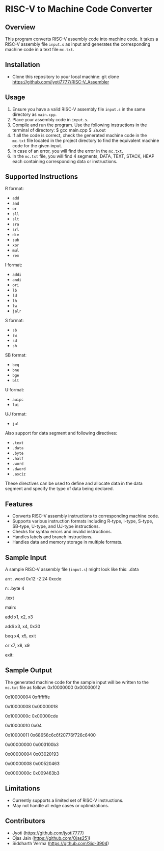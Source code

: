 # RISC-V to Machine Code Converter

## Overview
This program converts RISC-V assembly code into machine code. It takes a RISC-V assembly file `input.s` as input and generates the corresponding machine code in a text file `mc.txt`.

## Installation
- Clone this repository to your local machine:
git clone https://github.com/jyoti7777/RISC-V_Assembler

## Usage
1. Ensure you have a valid RISC-V assembly file `input.s` in the same directory as `main.cpp`.
2. Place your assembly code in `input.s`.
3. Compile and run the program.
    Use the following instructions in the terminal of directory:
        $ gcc main.cpp
        $ ./a.out
4. If all the code is correct, check the generated machine code in the `mc.txt` file located in the project directory to find the equivalent machine code for the given input.
5. In case of an error, you will find the error in the `mc.txt`.
6. In the `mc.txt` file, you will find 4 segments, DATA, TEXT, STACK, HEAP each containing corresponding data or instructions.

## Supported Instructions
R format:
- `add`
- `and`
- `or`
- `sll`
- `slt`
- `sra`
- `srl`
- `div`
- `sub`
- `xor`
- `mul`
- `rem`

I format:
- `addi`
- `andi`
- `ori`
- `lb`
- `ld`
- `lh`
- `lw`
- `jalr`

S format:
- `sb`
- `sw`
- `sd`
- `sh`

SB format:
- `beq`
- `bne`
- `bge`
- `blt`

U format:
- `auipc`
- `lui`

UJ format:
- `jal`

Also support for data segment and following directives:
- `.text`
- `.data`
- `.byte`
- `.half`
- `.word`
- `.dword`
- `.asciz`

These directives can be used to define and allocate data in the data segment and specify the type of data being declared.

## Features
- Converts RISC-V assembly instructions to corresponding machine code.
- Supports various instruction formats including R-type, I-type, S-type, SB-type, U-type, and UJ-type instructions.
- Checks for syntax errors and invalid instructions.
- Handles labels and branch instructions.
- Handles data and memory storage in multiple formats.

## Sample Input
A sample RISC-V assembly file (`input.s`) might look like this:
.data

arr: .word 0x12 -2 24 0xcde

n: .byte 4


.text

main:

add x1, x2, x3

addi x3, x4, 0x30

beq x4, x5, exit

or x7, x8, x9

exit:


## Sample Output
The generated machine code for the sample input will be written to the `mc.txt` file as follow:
0x10000000 0x00000012

0x10000004 0xfffffffe

0x10000008 0x00000018

0x1000000c 0x00000cde

0x10000010 0x04

0x10000011 0x68656c6c6f20776f726c6400



0x00000000 0x003100b3

0x00000004 0x03020193

0x00000008 0x00520463

0x0000000c 0x009463b3


## Limitations
- Currently supports a limited set of RISC-V instructions.
- May not handle all edge cases or optimizations.

## Contributors
- Jyoti (https://github.com/jyoti7777)
- Ojas Jain (https://github.com/Ojas251)
- Siddharth Verma (https://github.com/Sid-3904)
